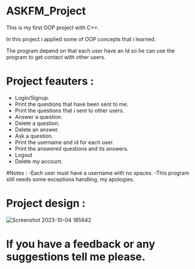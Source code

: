 # ASKFM_Project
This is my first OOP project with C++.

In this project i applied some of OOP concepts that i learned.

The program depend on that each user have an Id so he can use the program to get contact with other users.

# Project feauters :
- Login/Signup. 
- Print the questions that have been sent to me.
- Print the questions that i sent to other users.
- Answer a question.
- Delete a question.
- Delete an answer.
- Ask a question.
- Print the username and id for each user.
- Print the answered questions and its answers.
- Logout 
- Delete my account.
  
#Notes :
-Each user must have a username with no spaces.
-This program still needs some exceptions handling, my apologies.

# Project design :
![Screenshot 2023-10-04 185642](https://github.com/mostafa-create/ASKFM_Project/assets/112202482/e5e6ae7a-f3e9-4e5c-b9e2-82bd768a7086)

# If you have a feedback or any suggestions tell me please.




